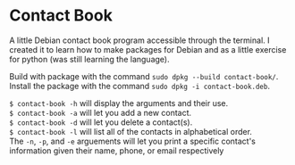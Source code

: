 # Contact Book

A little Debian contact book program accessible through the terminal. I created it to learn how to make packages for Debian and as a little exercise for python (was still learning the language).

Build with package with the command `sudo dpkg --build contact-book/`.  
Install the package with the command `sudo dpkg -i contact-book.deb`.

`$ contact-book -h` will display the arguments and their use.  
`$ contact-book -a` will let you add a new contact.  
`$ contact-book -d` will let you delete a contact(s).  
`$ contact-book -l` will list all of the contacts in alphabetical order.  
The `-n`, `-p`, and `-e` arguements will let you print a specific contact's information given their name, phone, or email respectively
